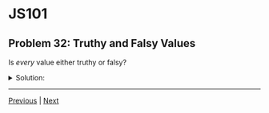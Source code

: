 # JS101
## Problem 32: Truthy and Falsy Values

Is *every* value either truthy or falsy?

<details>
<summary>Solution:</summary>

Yes, every value in JavaScript is either truthy or falsy. When a value is used in a boolean context (like in a conditional statement), JavaScript will coerce it to either `true` or `false`. There are no values that are neither truthy nor falsy.

However, it's important to note that not everything in JavaScript is a value - keywords, statements, and operators don't have truthiness because they aren't values that can be evaluated in a boolean context.

</details>

---

[Previous](31.md) | [Next](33.md)

